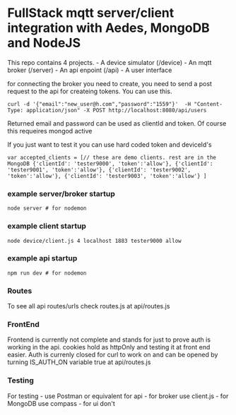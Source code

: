 # FullStack mqtt server/client integration with Aedes, MongoDB and NodeJS 

This repo contains 4 projects. 
    - A device simulator (/device)
    - An mqtt broker (/server)
    - An api enpoint (/api)
    - A user interface

for connecting the broker you need to create, you need to send a post request to the api 
for createing tokens. You can use this.

`curl -d '{"email":"new_user@h.com","password":"1559"}'  -H "Content-Type: application/json" -X POST http://localhost:8080/api/users`

Returned email and password can be used as clientId and token.
Of course this requeires mongod active

If you just want to test it you can use hard coded token and deviceId's

`var accepted_clients = [// these are demo clients. rest are in the MongoDB
	{'clientId': 'tester9000', 'token':'allow'},
	{'clientId': 'tester9001', 'token':'allow'},
	{'clientId': 'tester9002', 'token':'allow'},
	{'clientId': 'tester9003', 'token':'allow'}
]`


### example server/broker startup
`node server # for nodemon` 

### example client startup
`node device/client.js 4 localhost 1883 tester9000 allow`

### example api startup
`npm run dev # for nodemon`


### Routes
To see all api routes/urls check routes.js at api/routes.js


### FrontEnd 
Frontend is currently not complete and stands for just to prove auth is working in the api.
cookies hold as httpOnly and testing it at front end easier. 
Auth is currenly closed for curl to work on and can be opened by turning IS_AUTH_ON variable true at api/routes.js

### Testing
For testing 
    - use Postman or equivalent for api
    - for broker use client.js
    - for MongoDB use compass
    - for ui don't